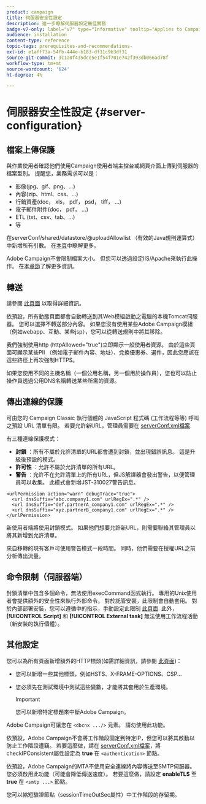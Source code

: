 ```yaml
---
product: campaign
title: 伺服器安全性設定
description: 進一步瞭解伺服器設定最佳實務
badge-v7-only: label="v7" type="Informative" tooltip="Applies to Campaign Classic v7 only"
audience: installation
content-type: reference
topic-tags: prerequisites-and-recommendations-
exl-id: e1aff73a-54fb-444e-b183-df11c9b3df31
source-git-commit: 3c1a0f435dce5e1f54f701e742f393db066ad78f
workflow-type: tm+mt
source-wordcount: '624'
ht-degree: 4%

---
```


# 伺服器安全性設定 {#server-configuration}

## 檔案上傳保護

與作業使用者確認他們使用Campaign使用者端主控台或網頁介面上傳到伺服器的檔案型別。 提醒您，業務需求可以是：

* 影像(jpg、gif、png、...)
* 內容(zip、html、css、...)
* 行銷資產(doc， xls， pdf， psd， tiff， ...)
* 電子郵件附件(doc， pdf， ...)
* ETL (txt、csv、tab、...)
* 等

在serverConf/shared/datastore/@uploadAllowlist （有效的Java規則運算式）中新增所有引數。 在[本頁](../../installation/using/file-res-management.md)中瞭解更多。

Adobe Campaign不會限制檔案大小。 但您可以透過設定IIS/Apache來執行此操作。 在[本章節](../../installation/using/web-server-configuration.md)了解更多資訊。

## 轉送

請參閱 [此頁面](../../installation/using/configuring-campaign-server.md#dynamic-page-security-and-relays) 以取得詳細資訊。

依預設，所有動態頁面都會自動轉送到其Web模組啟動之電腦的本機Tomcat伺服器。 您可以選擇不轉送部分內容。 如果您沒有使用某些Adobe Campaign模組（例如webapp、互動、某些jsp），您可以從轉送規則中將其移除。

我們強制使用http (httpAllowed=&quot;true&quot;)立即顯示一般使用者資源。 由於這些頁面可顯示某些PII （例如電子郵件內容、地址）、兌換優惠券、選件，因此您應該在這些路徑上再次強制HTTPS。

如果您使用不同的主機名稱（一個公用名稱，另一個用於操作員），您也可以防止操作員透過公用DNS名稱轉送某些所需的資源。

## 傳出連線的保護

可由您的 Campaign Classic 執行個體的 JavaScript 程式碼 (工作流程等等) 呼叫之預設 URL 清單有限。 若要允許新URL，管理員需要在 [serverConf.xml檔案](../../installation/using/the-server-configuration-file.md).

有三種連線保護模式：

* **封鎖** ：所有不屬於允許清單的URL都會遭到封鎖，並出現錯誤訊息。 這是升級後預設的模式。
* **許可性** ：允許不屬於允許清單的所有URL。
* **警告** ：允許不在允許清單上的所有URL，但JS解譯器會發出警告，以便管理員可以收集。 此模式會新增JST-310027警告訊息。

```
<urlPermission action="warn" debugTrace="true">
  <url dnsSuffix="abc.company1.com" urlRegEx=".*" />
  <url dnsSuffix="def.partnerA_company1.com" urlRegEx=".*" />
  <url dnsSuffix="xyz.partnerB_company1.com" urlRegEx=".*" />
</urlPermission>
```

新使用者端將使用封鎖模式。 如果他們想要允許新URL，則需要聯絡其管理員以將其新增到允許清單。

來自移轉的現有客戶可使用警告模式一段時間。 同時，他們需要在授權URL之前分析傳出流量。

## 命令限制（伺服器端）

封鎖清單中包含多個命令，無法使用execCommand函式執行。 專用的Unix使用者會提供額外的安全性來執行外部命令。 對於託管安裝，此限制會自動套用。 對於內部部署安裝，您可以遵循中的指示，手動設定此限制 [此頁面](../../installation/using/configuring-campaign-server.md#restricting-authorized-external-commands). 此外， **[!UICONTROL Script]** 和 **[!UICONTROL External task]** 無法使用工作流程活動（新安裝的執行個體）。

## 其他設定

您可以為所有頁面新增額外的HTTP標頭(如需詳細資訊，請參閱 [此頁面](../../installation/using/configuring-campaign-server.md#restricting-authorized-external-commands))：

* 您可以新增一些其他標頭，例如HSTS、X-FRAME-OPTIONS、CSP...
* 您必須先在測試環境中測試這些變數，才能將其套用於生產環境。

  >[!IMPORTANT]
  >
  >您可以新增特定標題來中斷Adobe Campaign。

Adobe Campaign可讓您在 `<dbcnx .../>` 元素。 請勿使用此功能。

依預設，Adobe Campaign不會將工作階段固定到特定IP，但您可以將其啟動以防止工作階段遭竊。 若要這麼做，請在 [serverConf.xml檔案](../../installation/using/the-server-configuration-file.md)，將checkIPConsistent屬性設定為 **true** 在 `<authentication>` 節點。

依預設，Adobe Campaign的MTA不使用安全連線將內容傳送至SMTP伺服器。 您必須啟用此功能（可能會降低傳送速度）。 若要這麼做，請設定 **enableTLS** 至 **true** 在 `<smtp ...>` 節點。

您可以縮短驗證節點（sessionTimeOutSec屬性）中工作階段的存留期。
